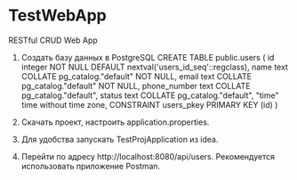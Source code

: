 # TestWebApp
RESTful CRUD Web App
1. Создать базу данных в PostgreSQL
CREATE TABLE public.users
(
    id integer NOT NULL DEFAULT nextval('users_id_seq'::regclass),
    name text COLLATE pg_catalog."default" NOT NULL,
    email text COLLATE pg_catalog."default" NOT NULL,
    phone_number text COLLATE pg_catalog."default",
    status text COLLATE pg_catalog."default",
    "time" time without time zone,
    CONSTRAINT users_pkey PRIMARY KEY (id)
)

2. Скачать проект, настроить application.properties.
3. Для удобства запускать TestProjApplication из idea.
4. Перейти по адресу http://localhost:8080/api/users. Рекомендуется использовать приложение Postman.

